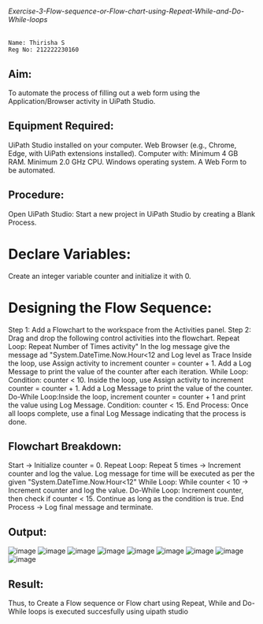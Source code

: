 ###### Exercise-3-Flow-sequence-or-Flow-chart-using-Repeat-While-and-Do-While-loops

```
Name: Thirisha S
Reg No: 212222230160
```
## Aim:
To automate the process of filling out a web form using the Application/Browser activity in UiPath Studio.

## Equipment Required:
UiPath Studio installed on your computer.
Web Browser (e.g., Chrome, Edge, with UiPath extensions installed).
Computer with:
Minimum 4 GB RAM.
Minimum 2.0 GHz CPU.
Windows operating system.
A Web Form to be automated.

## Procedure:
Open UiPath Studio:
Start a new project in UiPath Studio by creating a Blank Process.
# Declare Variables:
Create an integer variable counter and initialize it with 0.

# Designing the Flow Sequence:
Step 1:
Add a Flowchart to the workspace from the Activities panel.
Step 2: 
Drag and drop the following control activities into the flowchart.
Repeat Loop: Repeat Number of Times activity"
In the log message  give the message ad "System.DateTime.Now.Hour<12  and Log level as Trace
Inside the loop, use Assign activity to increment counter = counter + 1.
Add a Log Message to print the value of the counter after each iteration.
While Loop: Condition: counter < 10.
Inside the loop, use Assign activity to increment counter = counter + 1.
Add a Log Message to print the value of the counter.
Do-While Loop:Inside the loop, increment counter = counter + 1 and print the value using Log Message.
Condition: counter < 15.
End Process:
Once all loops complete, use a final Log Message indicating that the process is done.

## Flowchart Breakdown:
Start → Initialize counter = 0.
Repeat Loop: Repeat 5 times → Increment counter and log the value.
Log message for time will be executed as per the given "System.DateTime.Now.Hour<12"
While Loop: While counter < 10 → Increment counter and log the value.
Do-While Loop: Increment counter, then check if counter < 15. Continue as long as the condition is true.
End Process → Log final message and terminate.

## Output:
![image](https://github.com/user-attachments/assets/0d81b3bd-0bb3-4705-a84b-43a417f1ecc1)
![image](https://github.com/user-attachments/assets/cfdbbfa8-3a54-463d-b413-2d9286773e12)
![image](https://github.com/user-attachments/assets/9d2898bb-2a90-46e6-8ac7-d52205e7b78c)
![image](https://github.com/user-attachments/assets/debddfab-e915-4494-899b-f7be0d83f448)
![image](https://github.com/user-attachments/assets/03609fe4-f01b-4f0d-8220-60b4f0d3a2b6)
![image](https://github.com/user-attachments/assets/d155c571-46b2-4820-b222-753e17bffff7)
![image](https://github.com/user-attachments/assets/b5b333ec-0fc4-4788-b09c-f24a86b3300e)
![image](https://github.com/user-attachments/assets/dcd864a7-3353-4982-aab7-cf3da0630e93)
![image](https://github.com/user-attachments/assets/47bdf32c-157a-44fc-addf-f7a2c0fa67b2)

## Result:
Thus, to Create a Flow sequence or Flow chart using Repeat, While and Do-While loops is executed succesfully using uipath studio
